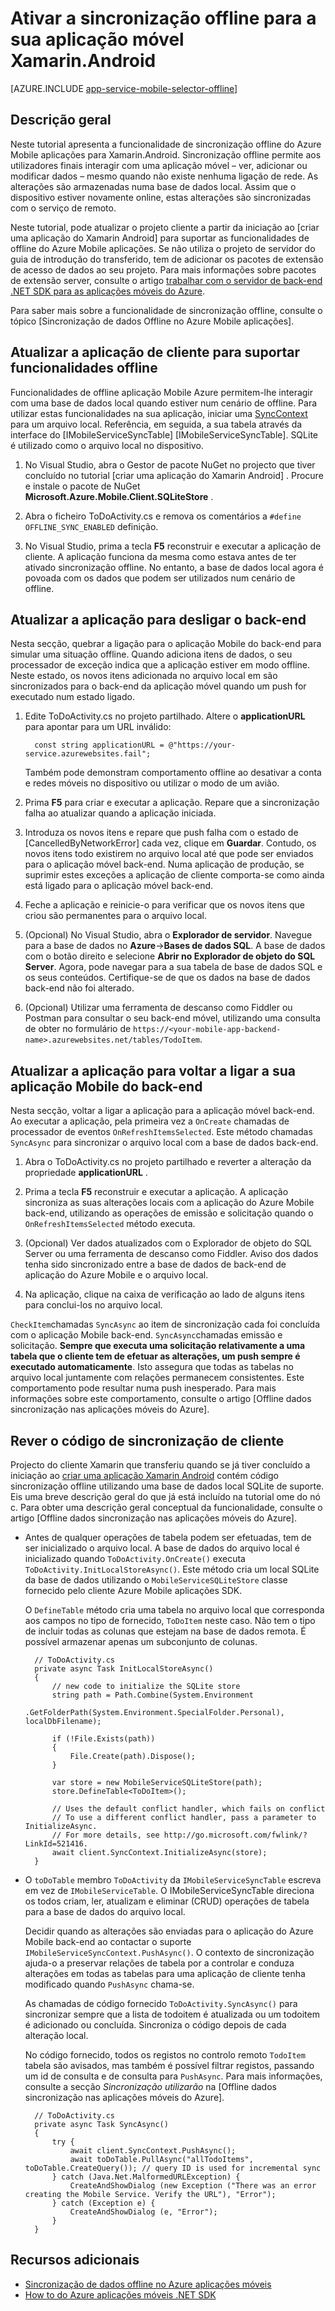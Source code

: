 <properties
    pageTitle="Ativar a sincronização offline para a sua aplicação de Mobile Azure (Xamarin Android)"
    description="Saiba como utilizar a aplicação do aplicação do serviço Mobile a cache e sincronização dados offline na sua aplicação Xamarin Android"
    documentationCenter="xamarin"
    authors="adrianhall"
    manager="dwrede"
    editor=""
    services="app-service\mobile"/>

<tags
    ms.service="app-service-mobile"
    ms.workload="mobile"
    ms.tgt_pltfrm="mobile-xamarin-android"
    ms.devlang="dotnet"
    ms.topic="article"
    ms.date="10/01/2016"
    ms.author="adrianha"/>

# <a name="enable-offline-sync-for-your-xamarinandroid-mobile-app"></a>Ativar a sincronização offline para a sua aplicação móvel Xamarin.Android

[AZURE.INCLUDE [app-service-mobile-selector-offline](../../includes/app-service-mobile-selector-offline.md)]

## <a name="overview"></a>Descrição geral

Neste tutorial apresenta a funcionalidade de sincronização offline do Azure Mobile aplicações para Xamarin.Android. Sincronização offline permite aos utilizadores finais interagir com uma aplicação móvel – ver, adicionar ou modificar dados – mesmo quando não existe nenhuma ligação de rede. As alterações são armazenadas numa base de dados local.
Assim que o dispositivo estiver novamente online, estas alterações são sincronizadas com o serviço de remoto.

Neste tutorial, pode atualizar o projeto cliente a partir da iniciação ao [criar uma aplicação do Xamarin Android] para suportar as funcionalidades de offline do Azure Mobile aplicações. Se não utiliza o projeto de servidor do guia de introdução do transferido, tem de adicionar os pacotes de extensão de acesso de dados ao seu projeto. Para mais informações sobre pacotes de extensão server, consulte o artigo [trabalhar com o servidor de back-end .NET SDK para as aplicações móveis do Azure](app-service-mobile-dotnet-backend-how-to-use-server-sdk.md).

Para saber mais sobre a funcionalidade de sincronização offline, consulte o tópico [Sincronização de dados Offline no Azure Mobile aplicações].

## <a name="update-the-client-app-to-support-offline-features"></a>Atualizar a aplicação de cliente para suportar funcionalidades offline

Funcionalidades de offline aplicação Mobile Azure permitem-lhe interagir com uma base de dados local quando estiver num cenário de offline. Para utilizar estas funcionalidades na sua aplicação, iniciar uma [SyncContext] para um arquivo local. Referência, em seguida, a sua tabela através da interface do [IMobileServiceSyncTable] [IMobileServiceSyncTable]. SQLite é utilizado como o arquivo local no dispositivo.

1. No Visual Studio, abra o Gestor de pacote NuGet no projecto que tiver concluído no tutorial [criar uma aplicação do Xamarin Android] .  Procure e instale o pacote de NuGet **Microsoft.Azure.Mobile.Client.SQLiteStore** .

2. Abra o ficheiro ToDoActivity.cs e remova os comentários a `#define OFFLINE_SYNC_ENABLED` definição.

3. No Visual Studio, prima a tecla **F5** reconstruir e executar a aplicação de cliente. A aplicação funciona da mesma como estava antes de ter ativado sincronização offline. No entanto, a base de dados local agora é povoada com os dados que podem ser utilizados num cenário de offline.

## <a name="update-sync"></a>Atualizar a aplicação para desligar o back-end

Nesta secção, quebrar a ligação para o aplicação Mobile do back-end para simular uma situação offline. Quando adiciona itens de dados, o seu processador de exceção indica que a aplicação estiver em modo offline. Neste estado, os novos itens adicionada no arquivo local em são sincronizados para o back-end da aplicação móvel quando um push for executado num estado ligado.

1. Edite ToDoActivity.cs no projeto partilhado. Altere o **applicationURL** para apontar para um URL inválido:

         const string applicationURL = @"https://your-service.azurewebsites.fail";

    Também pode demonstram comportamento offline ao desativar a conta e redes móveis no dispositivo ou utilizar o modo de um avião.

2. Prima **F5** para criar e executar a aplicação. Repare que a sincronização falha ao atualizar quando a aplicação iniciada.

3. Introduza os novos itens e repare que push falha com o estado de [CancelledByNetworkError] cada vez, clique em **Guardar**. Contudo, os novos itens todo existirem no arquivo local até que pode ser enviados para o aplicação móvel back-end.  Numa aplicação de produção, se suprimir estes exceções a aplicação de cliente comporta-se como ainda está ligado para o aplicação móvel back-end.

4. Feche a aplicação e reinicie-o para verificar que os novos itens que criou são permanentes para o arquivo local.

5. (Opcional) No Visual Studio, abra o **Explorador de servidor**. Navegue para a base de dados no **Azure**->**Bases de dados SQL**. A base de dados com o botão direito e selecione **Abrir no Explorador de objeto do SQL Server**. Agora, pode navegar para a sua tabela de base de dados SQL e os seus conteúdos. Certifique-se de que os dados na base de dados back-end não foi alterado.

6. (Opcional) Utilizar uma ferramenta de descanso como Fiddler ou Postman para consultar o seu back-end móvel, utilizando uma consulta de obter no formulário de `https://<your-mobile-app-backend-name>.azurewebsites.net/tables/TodoItem`.

## <a name="update-online-app"></a>Atualizar a aplicação para voltar a ligar a sua aplicação Mobile do back-end

Nesta secção, voltar a ligar a aplicação para a aplicação móvel back-end. Ao executar a aplicação, pela primeira vez a `OnCreate` chamadas de processador de eventos `OnRefreshItemsSelected`. Este método chamadas `SyncAsync` para sincronizar o arquivo local com a base de dados back-end.

1. Abra o ToDoActivity.cs no projeto partilhado e reverter a alteração da propriedade **applicationURL** .

2. Prima a tecla **F5** reconstruir e executar a aplicação. A aplicação sincroniza as suas alterações locais com a aplicação do Azure Mobile back-end, utilizando as operações de emissão e solicitação quando o `OnRefreshItemsSelected` método executa.

3. (Opcional) Ver dados atualizados com o Explorador de objeto do SQL Server ou uma ferramenta de descanso como Fiddler. Aviso dos dados tenha sido sincronizado entre a base de dados de back-end de aplicação do Azure Mobile e o arquivo local.

4. Na aplicação, clique na caixa de verificação ao lado de alguns itens para conclui-los no arquivo local.

  `CheckItem`chamadas `SyncAsync` ao item de sincronização cada foi concluída com o aplicação Mobile back-end. `SyncAsync`chamadas emissão e solicitação. **Sempre que executa uma solicitação relativamente a uma tabela que o cliente tem de efetuar as alterações, um push sempre é executado automaticamente**. Isto assegura que todas as tabelas no arquivo local juntamente com relações permanecem consistentes. Este comportamento pode resultar numa push inesperado. Para mais informações sobre este comportamento, consulte o artigo [Offline dados sincronização nas aplicações móveis do Azure].

## <a name="review-the-client-sync-code"></a>Rever o código de sincronização de cliente

Projecto do cliente Xamarin que transferiu quando se já tiver concluído a iniciação ao [criar uma aplicação Xamarin Android] contém código sincronização offline utilizando uma base de dados local SQLite de suporte. Eis uma breve descrição geral do que já está incluído na tutorial ome do nó c. Para obter uma descrição geral conceptual da funcionalidade, consulte o artigo [Offline dados sincronização nas aplicações móveis do Azure].

* Antes de qualquer operações de tabela podem ser efetuadas, tem de ser inicializado o arquivo local. A base de dados do arquivo local é inicializado quando `ToDoActivity.OnCreate()` executa `ToDoActivity.InitLocalStoreAsync()`. Este método cria um local SQLite da base de dados utilizando o `MobileServiceSQLiteStore` classe fornecido pelo cliente Azure Mobile aplicações SDK.

    O `DefineTable` método cria uma tabela no arquivo local que corresponda aos campos no tipo de fornecido, `ToDoItem` neste caso. Não tem o tipo de incluir todas as colunas que estejam na base de dados remota. É possível armazenar apenas um subconjunto de colunas.

        // ToDoActivity.cs
        private async Task InitLocalStoreAsync()
        {
            // new code to initialize the SQLite store
            string path = Path.Combine(System.Environment
                .GetFolderPath(System.Environment.SpecialFolder.Personal), localDbFilename);

            if (!File.Exists(path))
            {
                File.Create(path).Dispose();
            }

            var store = new MobileServiceSQLiteStore(path);
            store.DefineTable<ToDoItem>();

            // Uses the default conflict handler, which fails on conflict
            // To use a different conflict handler, pass a parameter to InitializeAsync.
            // For more details, see http://go.microsoft.com/fwlink/?LinkId=521416.
            await client.SyncContext.InitializeAsync(store);
        }


* O `toDoTable` membro `ToDoActivity` da `IMobileServiceSyncTable` escreva em vez de `IMobileServiceTable`. O IMobileServiceSyncTable direciona os todos criam, ler, atualizam e eliminar (CRUD) operações de tabela para a base de dados do arquivo local.

    Decidir quando as alterações são enviadas para o aplicação do Azure Mobile back-end ao contactar o suporte `IMobileServiceSyncContext.PushAsync()`. O contexto de sincronização ajuda-o a preservar relações de tabela por a controlar e conduza alterações em todas as tabelas para uma aplicação de cliente tenha modificado quando `PushAsync` chama-se.

    As chamadas de código fornecido `ToDoActivity.SyncAsync()` para sincronizar sempre que a lista de todoitem é atualizada ou um todoitem é adicionado ou concluída. Sincroniza o código depois de cada alteração local.

    No código fornecido, todos os registos no controlo remoto `TodoItem` tabela são avisados, mas também é possível filtrar registos, passando um id de consulta e de consulta para `PushAsync`. Para mais informações, consulte a secção *Sincronização utilizarão* na [Offline dados sincronização nas aplicações móveis do Azure].

        // ToDoActivity.cs
        private async Task SyncAsync()
        {
            try {
                await client.SyncContext.PushAsync();
                await toDoTable.PullAsync("allTodoItems", toDoTable.CreateQuery()); // query ID is used for incremental sync
            } catch (Java.Net.MalformedURLException) {
                CreateAndShowDialog (new Exception ("There was an error creating the Mobile Service. Verify the URL"), "Error");
            } catch (Exception e) {
                CreateAndShowDialog (e, "Error");
            }
        }

## <a name="additional-resources"></a>Recursos adicionais

* [Sincronização de dados offline no Azure aplicações móveis]
* [How to do Azure aplicações móveis .NET SDK][8]

<!-- URLs. -->
[Criar uma aplicação Xamarin Android]: ../app-service-mobile-xamarin-android-get-started.md
[Sincronização de dados offline no Azure aplicações móveis]: ../app-service-mobile-offline-data-sync.md

<!-- Images -->

<!-- URLs. -->
[Criar uma aplicação Xamarin Android]: app-service-mobile-xamarin-android-get-started.md
[Sincronização de dados offline no Azure aplicações móveis]: app-service-mobile-offline-data-sync.md
[Xamarin Studio]: http://xamarin.com/download
[Xamarin extension]: http://xamarin.com/visual-studio
[SyncContext]: https://msdn.microsoft.com/library/azure/microsoft.windowsazure.mobileservices.mobileserviceclient.synccontext(v=azure.10).aspx
[8]: app-service-mobile-dotnet-how-to-use-client-library.md
